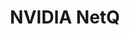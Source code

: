 ---
title: NVIDIA NetQ
layout: pdf
product: Cumulus NetQ
type: pdf
bookhidden: true
version: "4.15"
imgData: cumulus-netq
siteSlug: cumulus-netq
pdfhidden: true
draft: true

---